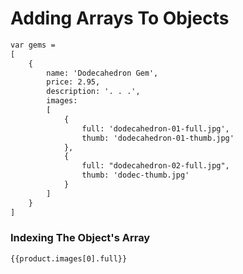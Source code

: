 # Adding Arrays To Objects

```html
var gems =
[
	{
		name: 'Dodecahedron Gem',
		price: 2.95,
		description: '. . .',
		images:
		[
			{
				full: 'dodecahedron-01-full.jpg',
				thumb: 'dodecahedron-01-thumb.jpg'
			},
			{
				full: "dodecahedron-02-full.jpg",
				thumb: 'dodec-thumb.jpg'
			}
		]
	}
]
```

### Indexing The Object's Array

```
{{product.images[0].full}}
```
